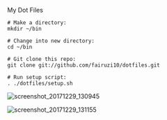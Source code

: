My Dot Files


``` 
# Make a directory:
mkdir ~/bin

# Change into new directory:
cd ~/bin

# Git clone this repo:
git clone git://github.com/fairuzi10/dotfiles.git

# Run setup script:
. ./dotfiles/setup.sh
```

![screenshot_20171229_130945](https://user-images.githubusercontent.com/26700337/34430719-8fc653c2-ec9a-11e7-97bb-6b252671324a.png)

![screenshot_20171229_131155](https://user-images.githubusercontent.com/26700337/34430744-e0d07fae-ec9a-11e7-8f63-e6ab0ce68ec2.png)

